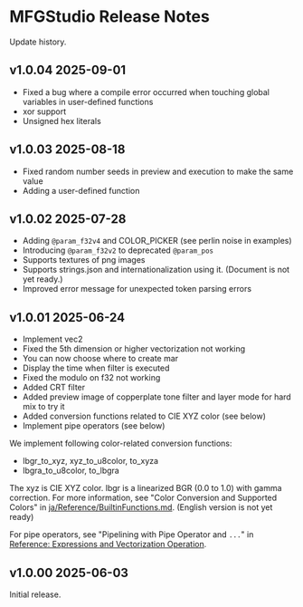 # MFGStudio Release Notes

Update history.

## v1.0.04 2025-09-01

- Fixed a bug where a compile error occurred when touching global variables in user-defined functions 
- xor support 
- Unsigned hex literals

## v1.0.03 2025-08-18

- Fixed random number seeds in preview and execution to make the same value 
- Adding a user-defined function

## v1.0.02 2025-07-28

- Adding `@param_f32v4` and COLOR_PICKER (see perlin noise in examples) 
- Introducing `@param_f32v2` to deprecated `@param_pos` 
- Supports textures of png images 
- Supports strings.json and internationalization using it. (Document is not yet ready.)
- Improved error message for unexpected token parsing errors

## v1.0.01 2025-06-24

- Implement vec2
- Fixed the 5th dimension or higher vectorization not working
- You can now choose where to create mar
- Display the time when filter is executed
- Fixed the modulo on f32 not working
- Added CRT filter
- Added preview image of copperplate tone filter and layer mode for hard mix to try it
- Added conversion functions related to CIE XYZ color (see below)
- Implement pipe operators (see below)

We implement following color-related conversion functions:

- lbgr_to_xyz, xyz_to_u8color, to_xyza
- lbgra_to_u8color, to_lbgra

The xyz is CIE XYZ color. lbgr is a linearized BGR (0.0 to 1.0) with gamma correction.
For more information, see "Color Conversion and Supported Colors" in [ja/Reference/BuiltinFunctions.md](../ja/Reference/BuiltinFunctions.md). (English version is not yet ready)

For pipe operators, see "Pipelining with Pipe Operator and `...`" in [Reference: Expressions and Vectorization Operation](Reference/Expression.md).

## v1.0.00 2025-06-03

Initial release.